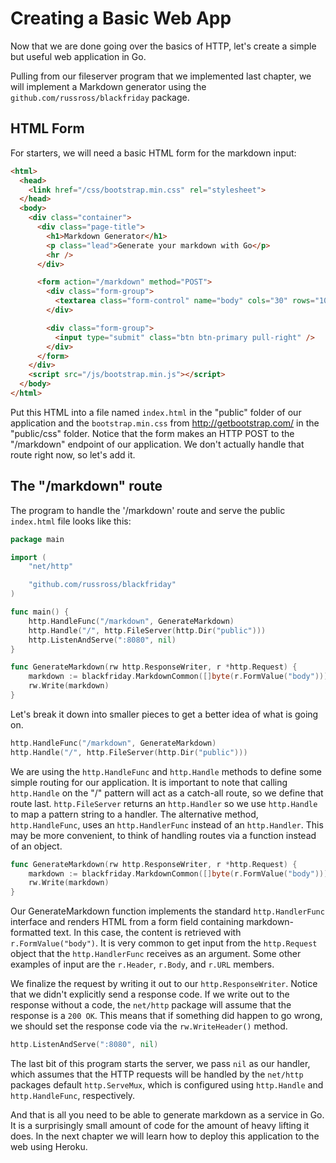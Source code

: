 # Creating a Basic Web App

Now that we are done going over the basics of HTTP, let's create a simple but
useful web application in Go.

Pulling from our fileserver program that we implemented last chapter, we will
implement a Markdown generator using the `github.com/russross/blackfriday`
package.

## HTML Form

For starters, we will need a basic HTML form for the markdown input: 

``` html
<html>
  <head>
    <link href="/css/bootstrap.min.css" rel="stylesheet">
  </head>
  <body>
    <div class="container">
      <div class="page-title">
        <h1>Markdown Generator</h1>
        <p class="lead">Generate your markdown with Go</p>
        <hr />
      </div>

      <form action="/markdown" method="POST">
        <div class="form-group">
          <textarea class="form-control" name="body" cols="30" rows="10"></textarea>
        </div>

        <div class="form-group">
          <input type="submit" class="btn btn-primary pull-right" />
        </div>
      </form>
    </div>
    <script src="/js/bootstrap.min.js"></script>
  </body>
</html>
```

Put this HTML into a file named `index.html` in the "public" folder of our application
and the `bootstrap.min.css` from http://getbootstrap.com/ in the "public/css" folder.
Notice that the form makes an HTTP POST to the "/markdown" endpoint of our
application. We don't actually handle that route right now, so let's add it.

## The "/markdown" route

The program to handle the '/markdown' route and serve the public `index.html`
file looks like this:

``` go
package main

import (
	"net/http"

	"github.com/russross/blackfriday"
)

func main() {
	http.HandleFunc("/markdown", GenerateMarkdown)
	http.Handle("/", http.FileServer(http.Dir("public")))
	http.ListenAndServe(":8080", nil)
}

func GenerateMarkdown(rw http.ResponseWriter, r *http.Request) {
	markdown := blackfriday.MarkdownCommon([]byte(r.FormValue("body")))
	rw.Write(markdown)
}
```

Let's break it down into smaller pieces to get a better idea of what is going
on.

``` go
http.HandleFunc("/markdown", GenerateMarkdown)
http.Handle("/", http.FileServer(http.Dir("public")))
```

We are using the `http.HandleFunc` and `http.Handle` methods to define some
simple routing for our application. It is important to note that calling
`http.Handle` on the "/" pattern will act as a catch-all route, so we define
that route last. `http.FileServer` returns an `http.Handler` so we use
`http.Handle` to map a pattern string to a handler. The alternative method,
`http.HandleFunc`, uses an `http.HandlerFunc` instead of an `http.Handler`.
This may be more convenient, to think of handling routes via a function
instead of an object.

``` go
func GenerateMarkdown(rw http.ResponseWriter, r *http.Request) {
    markdown := blackfriday.MarkdownCommon([]byte(r.FormValue("body")))
    rw.Write(markdown)
}
```

Our GenerateMarkdown function implements the standard `http.HandlerFunc`
interface and renders HTML from a form field containing
markdown-formatted text. In this case, the content is retrieved
with `r.FormValue("body")`. It is very common to get input from the
`http.Request` object that the `http.HandlerFunc` receives as an argument.
Some other examples of input are the `r.Header`, `r.Body`, and `r.URL` members.

We finalize the request by writing it out to our `http.ResponseWriter`. Notice
that we didn't explicitly send a response code. If we write out to the response
without a code, the `net/http` package will assume that the response is a `200
OK`. This means that if something did happen to go wrong, we should set the
response code via the `rw.WriteHeader()` method.

``` go
http.ListenAndServe(":8080", nil)
```

The last bit of this program starts the server, we pass `nil` as our handler,
which assumes that the HTTP requests will be handled by the `net/http` packages
default `http.ServeMux`, which is configured using `http.Handle` and
`http.HandleFunc`, respectively.

And that is all you need to be able to generate markdown as a service in Go. It
is a surprisingly small amount of code for the amount of heavy lifting it does.
In the next chapter we will learn how to deploy this application to the web
using Heroku.
